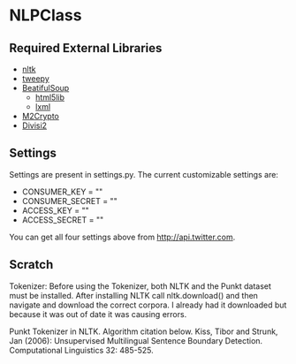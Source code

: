 NLPClass
========

Required External Libraries
--------

- [nltk](http://nltk.org/)
- [tweepy](https://github.com/tweepy/tweepy)
- [BeatifulSoup](http://www.crummy.com/software/BeautifulSoup/)
    - [html5lib](https://pypi.python.org/pypi/html5lib)
    - [lxml](https://pypi.python.org/pypi/lxml)
- [M2Crypto](http://chandlerproject.org/Projects/MeTooCrypto)
- [Divisi2](http://csc.media.mit.edu/docs/divisi2/install.html)

Settings
--------

Settings are present in settings.py. The current customizable settings are:

* CONSUMER_KEY = ""
* CONSUMER_SECRET = ""
* ACCESS_KEY = ""
* ACCESS_SECRET = ""

You can get all four settings above from <http://api.twitter.com>.


Scratch
--------

Tokenizer:
Before using the Tokenizer, both NLTK and the Punkt dataset must be
installed. After installing NLTK call nltk.download() and then navigate
and download the correct corpora. I already had it downloaded but 
because it was out of date it was causing errors.

Punkt Tokenizer in NLTK. Algorithm citation below.
Kiss, Tibor and Strunk, Jan (2006): Unsupervised Multilingual Sentence
  Boundary Detection.  Computational Linguistics 32: 485-525.
